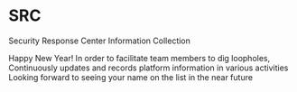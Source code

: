 # SRC
Security Response Center Information Collection

Happy New Year!
In order to facilitate team members to dig loopholes,
Continuously updates and records platform information in various activities
Looking forward to seeing your name on the list in the near future

